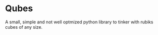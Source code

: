 # Qubes
A small, simple and not well optmized python library to tinker with rubiks cubes of any size.
